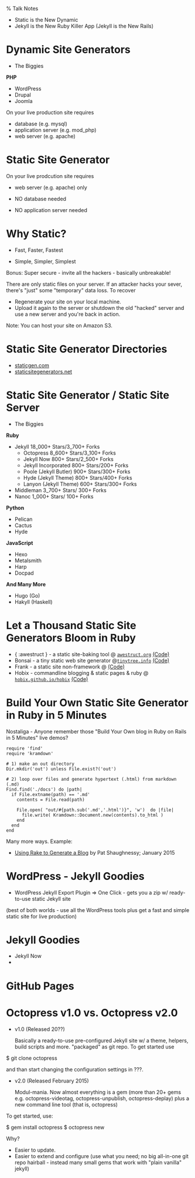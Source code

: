 % Talk Notes


- Static is the New Dynamic
- Jekyll is the New Ruby Killer App (Jekyll is the New Rails)


# Dynamic Site Generators

- The Biggies

**PHP**

- WordPress
- Drupal
- Joomla

On your live production site requires

- database (e.g. mysql)
- application server (e.g. mod_php)
- web server (e.g. apache)



# Static Site Generator

On your live prodcution site requires

- web server (e.g. apache) only

- NO database needed
- NO application server needed



# Why Static?

- Fast, Faster, Fastest

- Simple, Simpler, Simplest

Bonus: Super secure - invite all the hackers - basically unbreakable!

There are only static files on your server.
If an attacker hacks your sever, there's "just" some "temporary" data loss.
To recover
- Regenerate your site on your local machine.
- Upload it again to the server or shutdown the old "hacked" server and use a new server
   and you're back in action.

Note: You can host your site on Amazon S3.



# Static Site Generator Directories

- [staticgen.com](http://www.staticgen.com)
- [staticsitegenerators.net](http://staticsitegenerators.net)


# Static Site Generator / Static Site Server


- The Biggies

**Ruby**

- Jekyll         18_000+ Stars/3_700+ Forks
    - Octopress   8_600+ Stars/3_100+ Forks
    - Jekyll Now    800+ Stars/2_500+ Forks
    - Jekyll Incorporated    800+ Stars/200+ Forks
    - Poole (Jekyll Butler)  900+ Stars/300+ Forks
    - Hyde  (Jekyll Theme)   800+ Stars/400+ Forks
    - Lanyon (Jekyll Theme)  600+ Stars/300+ Forks
- Middleman       3_700+ Stars/  300+ Forks
- Nanoc           1_000+ Stars/  100+ Forks

**Python**

- Pelican
- Cactus
- Hyde

**JavaScript**

- Hexo
- Metalsmith
- Harp
- Docpad


**And Many More**

- Hugo (Go)
- Hakyll (Haskell)


# Let a Thousand Static Site Generators Bloom in Ruby

- { :awestruct }   - a static site-baking tool   @ [`awestruct.org`](http://awestruct.org) [(Code)](https://github.com/awestruct)
- Bonsai   - a tiny static web site generator   @[`tinytree.info`](http://tinytree.info) [(Code)](https://github.com/benschwarz/bonsai)
- Frank   - a static site non-framework    @ [(Code)](https://github.com/blahed/frank)
- Hobix   - commandline blogging & static pages & ruby   @ [`hobix.github.io/hobix`](http://hobix.github.io/hobix)   [(Code)](https://github.com/hobix/hobix)


#  Build Your Own Static Site Generator in Ruby in 5 Minutes

Nostaliga - Anyone remember those "Build Your Own blog in Ruby on Rails in 5 Minutes" live demos?

~~~
require 'find'
require 'kramdown'

# 1) make an out directory
Dir.mkdir('out') unless File.exist?('out')

# 2) loop over files and generate hypertext (.html) from markdown (.md)
Find.find('./docs') do |path|
  if File.extname(path) == '.md'
    contents = File.read(path)

    File.open( "out/#{path.sub('.md','.html')}", 'w')  do |file| 
      file.write( Kramdown::Document.new(contents).to_html )
    end
  end
end
~~~

Many more ways. Example:

- [Using Rake to Generate a Blog](http://patshaughnessy.net/2015/1/8/using-rake-to-generate-a-blog) by Pat Shaughnessy; January 2015 







# WordPress - Jekyll Goodies

- WordPress Jekyll Export Plugin  => One Click - gets you a zip w/ ready-to-use static Jekyll site

(best of both worlds - use all the WordPress tools plus get a fast and simple static site for live production)



# Jekyll Goodies

- Jekyll Now
- 


# GitHub Pages




# Octopress v1.0 vs. Octopress v2.0

- v1.0 (Released 20??)

  Basically a ready-to-use pre-configured Jekyll site w/ a theme, helpers, build scripts and more.
  "packaged" as git repo. To get started use
  
$ git clone octopress

and than start changing the configuration settings in ???.


- v2.0 (Released February 2015)

  Modul-mania. Now almost everything is a gem (more than 20+ gems e.g. octopress-videotag, octopress-unpublish,
    octopress-deplay)
      plus a new command line tool (that is, octopress)

To get started, use:

$ gem install octopress
$ octopress new


Why?

- Easier to update.
- Easier to extend and configure (use what you need; no big all-in-one git repo hairball -
    instead many small gems that work with "plain vanilla" jekyll)

